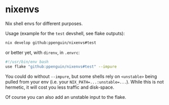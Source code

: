 # nixenvs

Nix shell envs for different purposes.

Usage (example for the `test` devshell, see flake outputs):

```sh
nix develop github:ppenguin/nixenvs#test
```

or better yet, with `direnv`, in `.envrc`:

```sh
#!/usr/bin/env bash
use flake "github:ppenguin/nixenvs#test" --impure
```

You could do without `--impure`, but some shells rely on `<unstable>` being pulled from your env (i.e. your `NIX_PATH=...:unstable=...`).
While this is not hermetic, it will cost you less traffic and disk-space.

Of course you can also add an unstable input to the flake.